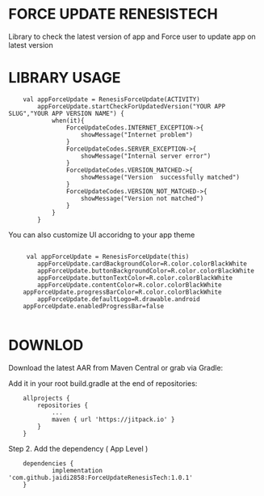 # FORCE UPDATE RENESISTECH

Library to check the latest version of app and Force user to update app on latest version


# LIBRARY USAGE

```
	val appForceUpdate = RenesisForceUpdate(ACTIVITY)
        appForceUpdate.startCheckForUpdatedVersion("YOUR APP SLUG","YOUR APP VERSION NAME") {
            when(it){
                ForceUpdateCodes.INTERNET_EXCEPTION->{
                    showMessage("Internet problem")
                }
                ForceUpdateCodes.SERVER_EXCEPTION->{
                    showMessage("Internal server error")
                }
                ForceUpdateCodes.VERSION_MATCHED->{
                    showMessage("Version  successfully matched")
                }
                ForceUpdateCodes.VERSION_NOT_MATCHED->{
                    showMessage("Version not matched")
                }
            }
        }	
```

You can also customize UI accoridng to your app theme

```

	 val appForceUpdate = RenesisForceUpdate(this)
        appForceUpdate.cardBackgroundColor=R.color.colorBlackWhite
        appForceUpdate.buttonBackgroundColor=R.color.colorBlackWhite
        appForceUpdate.buttonTextColor=R.color.colorBlackWhite
        appForceUpdate.contentColor=R.color.colorBlackWhite
	appForceUpdate.progressBarColor=R.color.colorBlackWhite
        appForceUpdate.defaultLogo=R.drawable.android
	appForceUpdate.enabledProgressBar=false
	
```	



# DOWNLOD

Download the latest AAR from Maven Central or grab via Gradle:

Add it in your root build.gradle at the end of repositories:

```
	allprojects {
		repositories {
			...
			maven { url 'https://jitpack.io' }
		}
	}
```  
Step 2. Add the dependency ( App Level )

```
	dependencies {
	        implementation 'com.github.jaidi2858:ForceUpdateRenesisTech:1.0.1'
	}
```
  
  
